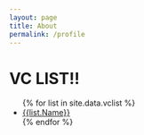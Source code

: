```yaml
---
layout: page
title: About
permalink: /profile
---
```


<h1>VC LIST!!</h1>

<ul>
{% for list in site.data.vclist %}
  <li><a href="{{ page.Name | datapage_url: vclist }}">{{list.Name}}</a></li>
{% endfor %}
</ul>
